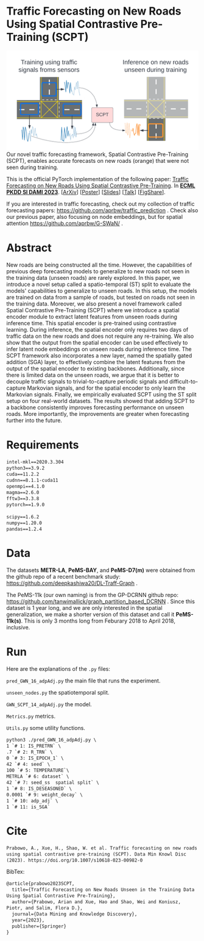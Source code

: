 # Traffic Forecasting on New Roads Using Spatial Contrastive Pre-Training (SCPT)

![Visual_abstract](/vizabs2.png) Our novel traffic forecasting framework, Spatial Contrastive Pre-Training (SCPT), enables accurate forecasts on new roads (orange) that were not seen during training.

This is the official PyTorch implementation of the following paper: [Traffic Forecasting on New Roads Using Spatial Contrastive Pre-Training](https://link.springer.com/article/10.1007/s10618-023-00982-0). In [**ECML PKDD SI DAMI 2023**](https://2023.ecmlpkdd.org/program/paper-session-overview/program-20-september-2023/). [[ArXiv](https://arxiv.org/abs/2305.05237)] [[Poster](/ECML_PKDD_traffic_poster_v3.pdf)] [[Slides](/ECMLPKDD23_unseen_roads_slides_v3_noGIF.pdf)] [[Talk](https://youtu.be/5urQyjyTyyM)] [[FigShare](https://figshare.com/s/ba3159f0a238a8c7a664)].

If you are interested in traffic forecasting, check out my collection of traffic forecasting papers: https://github.com/aprbw/traffic_prediction . Check also our previous paper, also focusing on node embeddings, but for spatial attention https://github.com/aprbw/G-SWaN/ .

# Abstract

New roads are being constructed all the time. However, the capabilities of previous deep forecasting models to generalize to new roads not seen in the training data (unseen roads) are rarely explored. In this paper, we introduce a novel setup called a spatio-temporal (ST) split to evaluate the models' capabilities to generalize to unseen roads. In this setup, the models are trained on data from a sample of roads, but tested on roads not seen in the training data. Moreover, we also present a novel framework called Spatial Contrastive Pre-Training (SCPT) where we introduce a spatial encoder module to extract latent features from unseen roads during inference time. This spatial encoder is pre-trained using contrastive learning. During inference, the spatial encoder only requires two days of traffic data on the new roads and does not require any re-training. We also show that the output from the spatial encoder can be used effectively to infer latent node embeddings on unseen roads during inference time. The SCPT framework also incorporates a new layer, named the spatially gated addition (SGA) layer, to effectively combine the latent features from the output of the spatial encoder to existing backbones. Additionally, since there is limited data on the unseen roads, we argue that it is better to decouple traffic signals to trivial-to-capture periodic signals and difficult-to-capture Markovian signals, and for the spatial encoder to only learn the Markovian signals. Finally, we empirically evaluated SCPT using the ST split setup on four real-world datasets. The results showed that adding SCPT to a backbone consistently improves forecasting performance on unseen roads. More importantly, the improvements are greater when forecasting further into the future.

# Requirements

```
intel-mkl==2020.3.304
python3==3.9.2
cuda==11.2.2
cudnn==8.1.1-cuda11
openmpi==4.1.0
magma==2.6.0
fftw3==3.3.8
pytorch==1.9.0

scipy==1.6.2
numpy==1.20.0
pandas==1.2.4
```

# Data

The datasets **METR-LA**, **PeMS-BAY**, and **PeMS-D7(m)** were obtained from the github repo of a recent benchmark study: https://github.com/deepkashiwa20/DL-Traff-Graph .

The PeMS-11k (our own naming) is from the GP-DCRNN github repo: https://github.com/tanwimallick/graph_partition_based_DCRNN . Since this dataset is 1 year long, and we are only interested in the spatial generalization, we make a shorter version of this dataset and call it **PeMS-11k(s)**. This is only 3 months long from Feburary 2018 to April 2018, inclusive.

# Run

Here are the explanations of the `.py` files:

`pred_GWN_16_adpAdj.py` the main file that runs the experiment.

`unseen_nodes.py` the spatiotemporal split.

`GWN_SCPT_14_adpAdj.py` the model.

`Metrics.py` metrics.

`Utils.py` some utility functions.

```
python3 ./pred_GWN_16_adpAdj.py \
1 `# 1: IS_PRETRN` \
.7 `# 2: R_TRN` \
0 `# 3: IS_EPOCH_1` \
42 `# 4: seed` \
100 `# 5: TEMPERATURE`\
METRLA `# 6: dataset` \
42 `# 7: seed_ss  spatial split` \
1 `# 8: IS_DESEASONED` \
0.0001 `# 9: weight_decay` \
1 `# 10: adp_adj` \
1 `# 11: is_SGA`
```

# Cite


```
Prabowo, A., Xue, H., Shao, W. et al. Traffic forecasting on new roads using spatial contrastive pre-training (SCPT). Data Min Knowl Disc (2023). https://doi.org/10.1007/s10618-023-00982-0
```


BibTex:

```
@article{prabowo2023SCPT,
  title={Traffic Forecasting on New Roads Unseen in the Training Data Using Spatial Contrastive Pre-Training},
  author={Prabowo, Arian and Xue, Hao and Shao, Wei and Koniusz, Piotr, and Salim, Flora D.},
  journal={Data Mining and Knowledge Discovery},
  year={2023},
  publisher={Springer}
}
```
